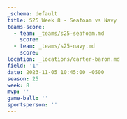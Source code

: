 ```yaml
---
_schema: default
title: S25 Week 8 - Seafoam vs Navy
teams-score:
  - team: _teams/s25-seafoam.md
    score:
  - team: _teams/s25-navy.md
    score:
location: _locations/carter-baron.md
field: '1'
date: 2023-11-05 10:45:00 -0500
season: 25
week: 8
mvp: ''
game-ball: ''
sportsperson: ''
---
```

